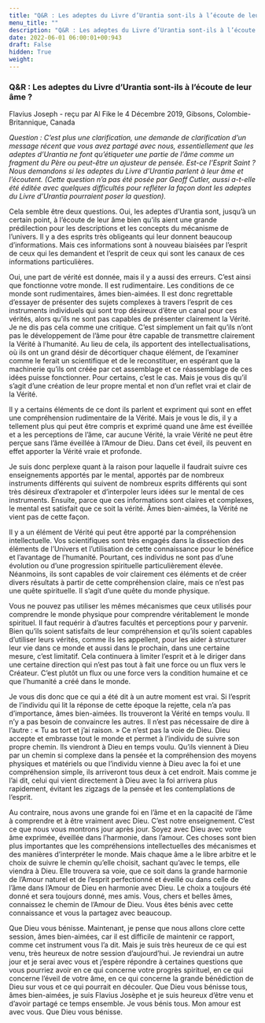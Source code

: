 ```yaml
---
title: "Q&R : Les adeptes du Livre d’Urantia sont-ils à l’écoute de leur âme ?"
menu_title: ""
description: "Q&R : Les adeptes du Livre d’Urantia sont-ils à l’écoute de leur âme ?"
date: 2022-06-01 06:00:01+00:943
draft: False
hidden: True
weight:
---
```

### Q&R : Les adeptes du Livre d’Urantia sont-ils à l’écoute de leur âme ?

Flavius Joseph - reçu par Al Fike le 4 Décembre 2019, Gibsons, Colombie-Britannique, Canada

*Question : C’est plus une clarification, une demande de clarification d’un message récent que vous avez partagé avec nous, essentiellement que les adeptes d’Urantia ne font qu’étiqueter une partie de l’âme comme un fragment du Père ou peut-être un ajusteur de pensée. Est-ce l’Esprit Saint ? Nous demandons si les adeptes du Livre d’Urantia parlent à leur âme et l’écoutent. (Cette question n’a pas été posée par Geoff Cutler, aussi a-t-elle été éditée avec quelques difficultés pour refléter la façon dont les adeptes du Livre d’Urantia pourraient poser la question).*

Cela semble être deux questions. Oui, les adeptes d’Urantia sont, jusqu’à un certain point, à l’écoute de leur âme bien qu’ils aient une grande prédilection pour les descriptions et les concepts du mécanisme de l’univers. Il y a des esprits très obligeants qui leur donnent beaucoup d’informations. Mais ces informations sont à nouveau biaisées par l’esprit de ceux qui les demandent et l’esprit de ceux qui sont les canaux de ces informations particulières.

Oui, une part de vérité est donnée, mais il y a aussi des erreurs. C’est ainsi que fonctionne votre monde. Il est rudimentaire. Les conditions de ce monde sont rudimentaires, âmes bien-aimées. Il est donc regrettable d’essayer de présenter des sujets complexes à travers l’esprit de ces instruments individuels qui sont trop désireux d’être un canal pour ces vérités, alors qu’ils ne sont pas capables de présenter clairement la Vérité. Je ne dis pas cela comme une critique. C’est simplement un fait qu’ils n’ont pas le développement de l’âme pour être capable de transmettre clairement la Vérité à l’humanité. Au lieu de cela, ils apportent des intellectualisations, où ils ont un grand désir de décortiquer chaque élément, de l’examiner comme le ferait un scientifique et de le reconstituer, en espérant que la machinerie qu’ils ont créée par cet assemblage et ce réassemblage de ces idées puisse fonctionner. Pour certains, c’est le cas. Mais je vous dis qu’il s’agit d’une création de leur propre mental et non d’un reflet vrai et clair de la Vérité.

Il y a certains éléments de ce dont ils parlent et expriment qui sont en effet une compréhension rudimentaire de la Vérité. Mais je vous le dis, il y a tellement plus qui peut être compris et exprimé quand une âme est éveillée et a les perceptions de l’âme, car aucune Vérité, la vraie Vérité ne peut être perçue sans l’âme éveillée à l’Amour de Dieu. Dans cet éveil, ils peuvent en effet apporter la Vérité vraie et profonde.

Je suis donc perplexe quant à la raison pour laquelle il faudrait suivre ces enseignements apportés par le mental, apportés par de nombreux instruments différents qui suivent de nombreux esprits différents qui sont très désireux d’extrapoler et d’interpoler leurs idées sur le mental de ces instruments. Ensuite, parce que ces informations sont claires et complexes, le mental est satisfait que ce soit la vérité. Âmes bien-aimées, la Vérité ne vient pas de cette façon.

Il y a un élément de Vérité qui peut être apporté par la compréhension intellectuelle. Vos scientifiques sont très engagés dans la dissection des éléments de l’Univers et l’utilisation de cette connaissance pour le bénéfice et l’avantage de l’humanité. Pourtant, ces individus ne sont pas d’une évolution ou d’une progression spirituelle particulièrement élevée. Néanmoins, ils sont capables de voir clairement ces éléments et de créer divers résultats à partir de cette compréhension claire, mais ce n’est pas une quête spirituelle. Il s’agit d’une quête du monde physique.

Vous ne pouvez pas utiliser les mêmes mécanismes que ceux utilisés pour comprendre le monde physique pour comprendre véritablement le monde spirituel. Il faut requérir à d’autres facultés et perceptions pour y parvenir. Bien qu’ils soient satisfaits de leur compréhension et qu’ils soient capables d’utiliser leurs vérités, comme ils les appellent, pour les aider à structurer leur vie dans ce monde et aussi dans le prochain, dans une certaine mesure, c’est limitatif. Cela continuera à limiter l’esprit et à le diriger dans une certaine direction qui n’est pas tout à fait une force ou un flux vers le Créateur. C’est plutôt un flux ou une force vers la condition humaine et ce que l’humanité a créé dans le monde.

Je vous dis donc que ce qui a été dit à un autre moment est vrai. Si l’esprit de l’individu qui lit la réponse de cette époque la rejette, cela n’a pas d’importance, âmes bien-aimées. Ils trouveront la Vérité en temps voulu. Il n’y a pas besoin de convaincre les autres. Il n’est pas nécessaire de dire à l’autre : « Tu as tort et j’ai raison. » Ce n’est pas la voie de Dieu. Dieu accepte et embrasse tout le monde et permet à l’individu de suivre son propre chemin. Ils viendront à Dieu en temps voulu. Qu’ils viennent à Dieu par un chemin si complexe dans la pensée et la compréhension des moyens physiques et matériels ou que l’individu vienne à Dieu avec la foi et une compréhension simple, ils arriveront tous deux à cet endroit. Mais comme je l’ai dit, celui qui vient directement à Dieu avec la foi arrivera plus rapidement, évitant les zigzags de la pensée et les contemplations de l’esprit.

Au contraire, nous avons une grande foi en l’âme et en la capacité de l’âme à comprendre et à être vraiment avec Dieu. C’est notre enseignement. C’est ce que nous vous montrons jour après jour. Soyez avec Dieu avec votre âme exprimée, éveillée dans l’harmonie, dans l’amour. Ces choses sont bien plus importantes que les compréhensions intellectuelles des mécanismes et des manières d’interpréter le monde. Mais chaque âme a le libre arbitre et le choix de suivre le chemin qu’elle choisit, sachant qu’avec le temps, elle viendra à Dieu. Elle trouvera sa voie, que ce soit dans la grande harmonie de l’Amour naturel et de l’esprit perfectionné et éveillé ou dans celle de l’âme dans l’Amour de Dieu en harmonie avec Dieu. Le choix a toujours été donné et sera toujours donné, mes amis. Vous, chers et belles âmes, connaissez le chemin de l’Amour de Dieu. Vous êtes bénis avec cette connaissance et vous la partagez avec beaucoup.

Que Dieu vous bénisse. Maintenant, je pense que nous allons clore cette session, âmes bien-aimées, car il est difficile de maintenir ce rapport, comme cet instrument vous l’a dit. Mais je suis très heureux de ce qui est venu, très heureux de notre session d’aujourd’hui. Je reviendrai un autre jour et je serai avec vous et j’espère répondre à certaines questions que vous pourriez avoir en ce qui concerne votre progrès spirituel, en ce qui concerne l’éveil de votre âme, en ce qui concerne la grande bénédiction de Dieu sur vous et ce qui pourrait en découler. Que Dieu vous bénisse tous, âmes bien-aimées, je suis Flavius Josèphe et je suis heureux d’être venu et d’avoir partagé ce temps ensemble. Je vous bénis tous. Mon amour est avec vous. Que Dieu vous bénisse.



